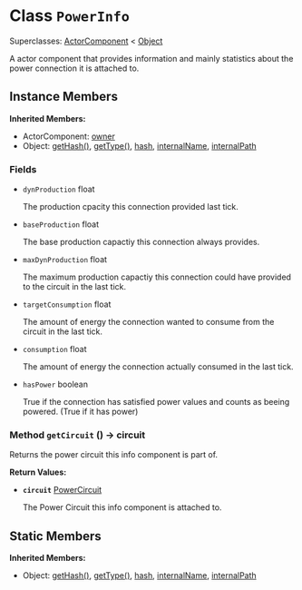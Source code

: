 # Class <code>PowerInfo</code>

Superclasses: <a href="ActorComponent.md">ActorComponent</a> < <a href="Object.md">Object</a>

A actor component that provides information and mainly statistics about the power connection it is attached to.
## Instance Members
<b>Inherited Members:</b>
- ActorComponent: <a href="ActorComponent.md#user-content-owner">owner</a>
- Object: <a href="Object.md#user-content-get-hash">getHash()</a>, <a href="Object.md#user-content-get-type">getType()</a>, <a href="Object.md#user-content-hash">hash</a>, <a href="Object.md#user-content-internal-name">internalName</a>, <a href="Object.md#user-content-internal-path">internalPath</a>
### Fields
- <code id="dyn-production">dynProduction</code> float

  The production cpacity this connection provided last tick.
- <code id="base-production">baseProduction</code> float

  The base production capactiy this connection always provides.
- <code id="max-dyn-production">maxDynProduction</code> float

  The maximum production capactiy this connection could have provided to the circuit in the last tick.
- <code id="target-consumption">targetConsumption</code> float

  The amount of energy the connection wanted to consume from the circuit in the last tick.
- <code id="consumption">consumption</code> float

  The amount of energy the connection actually consumed in the last tick.
- <code id="has-power">hasPower</code> boolean

  True if the connection has satisfied power values and counts as beeing powered. (True if it has power)
### Method <code id="get-circuit">getCircuit</code> () → circuit
Returns the power circuit this info component is part of.


<b>Return Values:</b>

- <code><b>circuit</b></code> <a href="PowerCircuit.md">PowerCircuit</a>

  The Power Circuit this info component is attached to.
## Static Members
<b>Inherited Members:</b>
- Object: <a href="Object.md#user-content-s-get-hash">getHash()</a>, <a href="Object.md#user-content-s-get-type">getType()</a>, <a href="Object.md#user-content-s-hash">hash</a>, <a href="Object.md#user-content-s-internal-name">internalName</a>, <a href="Object.md#user-content-s-internal-path">internalPath</a>